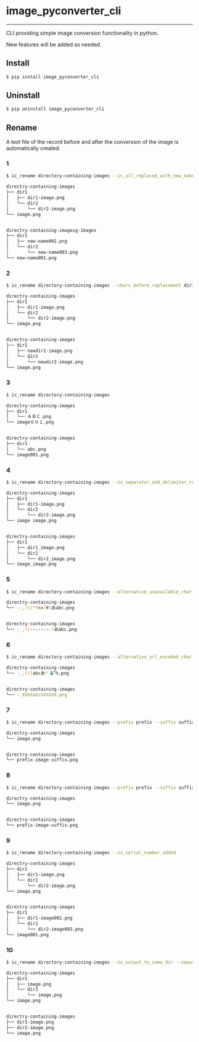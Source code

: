 # image_pyconverter_cli

---------------------------------------

CLI providing simple image conversion functionality in python.

New features will be added as needed.


## Install
```bash
$ pip install image_pyconverter_cli
```

## Uninstall
```bash
$ pip uninstall image_pyconverter_cli
```



## Rename
A text file of the record before and after the conversion of the image is automatically created.

### 1
```bash
$ ic_rename directory-containing-images --is_all_replaced_with_new_name --new_name new-name
```
```bash
directry-containing-images
├── dir1
│   ├── dir1-image.png
│   └── dir2
│       └── dir2-image.png
└── image.png


directry-containing-imagesg-images
├── dir1
│   ├── new-name002.png
│   └── dir2
│       └── new-name003.png
└── new-name001.png
```

### 2
```bash
$ ic_rename directory-containing-images --chars_before_replacement dir1 dir2 --chars_after_replacement newdir1 newdir2
```
```bash
directry-containing-images
├── dir1
│   ├── dir1-image.png
│   └── dir2
│       └── dir2-image.png
└── image.png


directry-containing-images
├── dir1
│   ├── newdir1-image.png
│   └── dir2
│       └── newdir2-image.png
└── image.png
```

### 3
```bash
$ ic_rename directory-containing-images
```
```bash
directry-containing-images
├── dir1
│   └── ＡＢＣ.png
└── image００１.png


directry-containing-images
├── dir1
│   └── abc.png
└── image001.png
```


### 4
```bash
$ ic_rename directory-containing-images --is_separator_and_delimiter_replaced --separator _
```
```bash
directry-containing-images
├── dir1
│   ├── dir1-image.png
│   └── dir2
│       └── dir2-image.png
└── image image.png


directry-containing-images
├── dir1
│   ├── dir1_image.png
│   └── dir2
│       └── dir2_image.png
└── image_image.png
```

### 5
```bash
$ ic_rename directory-containing-images --alternative_unavailable_char_in_windows -
```
```bash
directry-containing-images
└── -_,!(:*?<>|¥)あabc.png


directry-containing-images
└── -_,!(--------)あabc.png
```

### 6
```bash
$ ic_rename directory-containing-images --alternative_url_encoded_char X
```
```bash
directry-containing-images
└── -_,!()abcあ* &^%.png


directry-containing-images
└── -_XXXXabcXXXXXX.png
```

### 7
```bash
$ ic_rename directory-containing-images --prefix prefix --suffix suffix --separator -
```
```bash
directry-containing-images
└── image.png


directry-containing-images
└── prefix-image-suffix.png
```

### 8
```bash
$ ic_rename directory-containing-images --prefix prefix --suffix suffix --separator -
```
```bash
directry-containing-images
└── image.png


directry-containing-images
└── prefix-image-suffix.png
```

### 9
```bash
$ ic_rename directory-containing-images --is_serial_number_added
```
```bash
directry-containing-images
├── dir1
│   ├── dir1-image.png
│   └── dir2
│       └── dir2-image.png
└── image.png


directry-containing-images
├── dir1
│   ├── dir1-image002.png
│   └── dir2
│       └── dir2-image003.png
└── image001.png
```


### 10
```bash
$ ic_rename directory-containing-images --is_output_to_same_dir --separator -
```
```bash
directry-containing-images
├── dir1
│   ├── image.png
│   └── dir2
│       └── image.png
└── image.png


directry-containing-images
├── dir1-image.png
├── dir2-image.png
└── image.png
```
